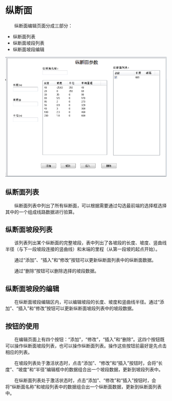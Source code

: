 # 纵断面

&emsp;&emsp;纵断面编辑页面分成三部分：

* 纵断面列表
* 纵断面坡段列表
* 纵断面坡段编辑

![纵断面编辑页面](ProfileEdit.png)

## 纵断面列表

&emsp;&emsp;纵断面列表中列出了所有纵断面，可以根据需要通过勾选最前端的选择框选择其中的一个组成线路数据进行验算。

## 纵断面坡段列表

&emsp;&emsp;该列表列出某个纵断面的完整坡段，表中列出了各坡段的长度、坡度、竖曲线半径（与下一段坡段连接的竖曲线）和末端的里程（从第一段坡的起点开始）。  

&emsp;&emsp;通过“添加”、“插入”和“修改”按钮可以更新纵断面列表中的纵断面数据。  

&emsp;&emsp;通过“删除”按钮可以删除选择的坡段数据。

## 纵断面坡段的编辑

&emsp;&emsp;在纵断面坡段编辑区内，可以编辑坡段的长度、坡度和竖曲线半径。通过“添加”、“插入”和“修改”按钮可以更新纵断面坡段列表中的坡段数据。  


## 按钮的使用

&emsp;&emsp;在编辑页面上有四个按钮：“添加”，“修改”，“插入”和“删除”。这四个按钮既可以操作纵断面坡段列表，也可以操作纵断面列表。操作这些按钮前最好是先点击相应的列表。 
 
&emsp;&emsp;在坡段列表处于激活状态时，点击“添加”、“修改”和“插入”按钮时，会将“长度”、“坡度”和“半径”编辑框中的数据组合出一个坡段数据，更新到坡段列表中。  

&emsp;&emsp;在纵断面列表处于激活状态时，点击“添加”、“修改”和“插入”按钮时，会将“纵断面名称”和坡段列表中的数据组合出一个纵断面数据，更新到纵断面列表中。  


